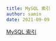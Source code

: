 ```yaml
title: MySQL 索引
author: samin
date: 2021-09-09 
```

[MySQL 索引](https://gaudy-feels-700.notion.site/MySQL-9dc06f6f6a8f4f09b15c087310df46eb)